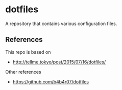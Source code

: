 # dotfiles
A repository that contains various configuration files.

## References
This repo is based on
* http://tellme.tokyo/post/2015/07/16/dotfiles/

Other references

* https://github.com/b4b4r07/dotfiles
